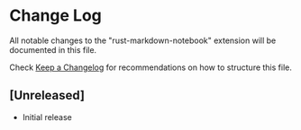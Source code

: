 # Change Log

All notable changes to the "rust-markdown-notebook" extension will be documented in this file.

Check [Keep a Changelog](http://keepachangelog.com/) for recommendations on how to structure this file.

## [Unreleased]

- Initial release